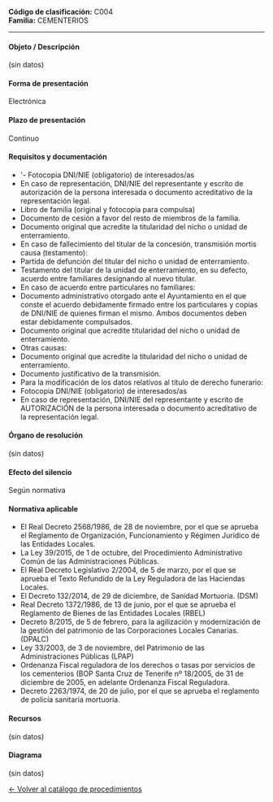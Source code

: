 
**Código de clasificación:** C004  
**Familia:** CEMENTERIOS

---

#### Objeto / Descripción

(sin datos)

#### Forma de presentación

Electrónica

#### Plazo de presentación

Continuo

#### Requisitos y documentación


- '- Fotocopia DNI/NIE (obligatorio) de interesados/as
- En caso de representación, DNI/NIE del representante y escrito de autorización de la persona interesada o documento acreditativo de la representación legal.
- Libro de familia (original y fotocopia para compulsa)
- Documento de cesión a favor del resto de miembros de la familia.
- Documento original que acredite la titularidad del nicho o unidad de enterramiento.
- En caso de fallecimiento del titular de la concesión, transmisión mortis causa (testamento):
- Partida de defunción del titular del nicho o unidad de enterramiento.
- Testamento del titular de la unidad de enterramiento, en su defecto, acuerdo entre familiares designando al nuevo titular.
- En caso de acuerdo entre particulares no familiares:
- Documento administrativo otorgado ante el Ayuntamiento en el que conste el acuerdo debidamente firmado entre los particulares y copias de DNI/NIE de quienes firman el mismo. Ambos documentos deben estar debidamente compulsados.
- Documento original que acredite titularidad del nicho o unidad de enterramiento.
- Otras causas:
- Documento original que acredite la titularidad del nicho o unidad de enterramiento.
- Documento justificativo de la transmisión.
- Para la modificación de los datos relativos al título de derecho funerario:
- Fotocopia DNI/NIE (obligatorio) de interesados/as
- En caso de representación, DNI/NIE del representante y escrito de AUTORIZACIÓN de la persona interesada o documento acreditativo de la representación legal.

#### Órgano de resolución

(sin datos)

#### Efecto del silencio

Según normativa

#### Normativa aplicable


- El Real Decreto 2568/1986, de 28 de noviembre, por el que se aprueba el Reglamento de Organización, Funcionamiento y Régimen Jurídico de las Entidades Locales.
- La Ley 39/2015, de 1 de octubre, del Procedimiento Administrativo Común de las Administraciones Públicas.
- El Real Decreto Legislativo 2/2004, de 5 de marzo, por el que se aprueba el Texto Refundido de la Ley Reguladora de las Haciendas Locales.
- El Decreto 132/2014, de 29 de diciembre, de Sanidad Mortuoria. (DSM)
- Real Decreto 1372/1986, de 13 de junio, por el que se aprueba el Reglamento de Bienes de las Entidades Locales (RBEL)
- Decreto 8/2015, de 5 de febrero, para la agilización y modernización de la gestión del patrimonio de las Corporaciones Locales Canarias. (DPALC)
- Ley 33/2003, de 3 de noviembre, del Patrimonio de las Administraciones Públicas (LPAP)
- Ordenanza Fiscal reguladora de los derechos o tasas por servicios de los cementerios (BOP Santa Cruz de Tenerife nº 18/2005, de 31 de diciembre de 2005, en adelante Ordenanza Fiscal Reguladora.
- Decreto 2263/1974, de 20 de julio, por el que se aprueba el reglamento de policía sanitaria mortuoria.

#### Recursos

(sin datos)

#### Diagrama

(sin datos)

 
[← Volver al catálogo de procedimientos](../buscador.md)
